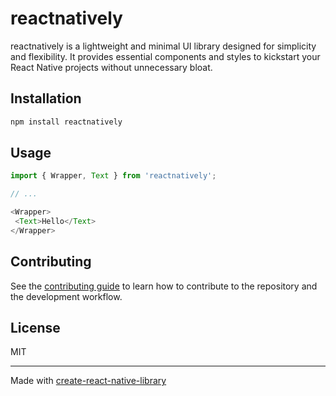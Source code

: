 # reactnatively

reactnatively is a lightweight and minimal UI library designed for simplicity and flexibility. It provides essential components and styles to kickstart your React Native projects without unnecessary bloat.

## Installation

```sh
npm install reactnatively
```

## Usage

```js
import { Wrapper, Text } from 'reactnatively';

// ...

<Wrapper>
 <Text>Hello</Text>
</Wrapper>
```

## Contributing

See the [contributing guide](CONTRIBUTING.md) to learn how to contribute to the repository and the development workflow.

## License

MIT

---

Made with [create-react-native-library](https://github.com/callstack/react-native-builder-bob)
